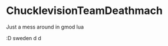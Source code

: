 ChucklevisionTeamDeathmach
==========================
Just a mess around in gmod lua
  
:D sweden d d